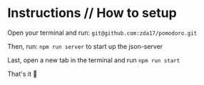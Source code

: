 # Instructions // How to setup

Open your terminal and run: `git@github.com:zda17/pomodoro.git`

Then, run: `npm run server` to start up the json-server

Last, open a new tab in the terminal and run `npm run start`

That's it 🚀
